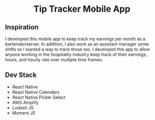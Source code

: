 <h1 align="center">Tip Tracker Mobile App</h1>

## Inspiration
<p>I developed this mobile app to keep track my earnings per month as a bartender/server. In addition, I also work as an assistant manager some shifts so I wanted a way to track those too. I developed this app to allow anyone working in the hospitality industry keep track of their earnings, hours, and hourly rate over multiple time frames. 
</p>

## Dev Stack
<ul>
    <li>React Native</li>
    <li>React Native Calendars</li>
    <li>React Native Picker Select</li>
    <li>AWS Amplify</li>
    <li>Lodash JS</li>
    <li>Moment JS</li>
</ul>
